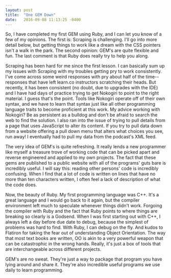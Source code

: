 ```yaml
---
layout: post
title:  "One GEM Down"
date:   2016-09-08 11:13:25 -0400
---
```



So, I have completed my first GEM using Ruby, and I can let you know of a few of my opinions. The first is: Scraping is challenging. I'll go into more detail below, but getting things to work like a dream with the CSS pointers isn't a walk in the park. The second opinion: GEM's are quite flexible and fun. The last comment is that Ruby does really try to help you along.

Scraping has been hard for me since the first lesson. I can basically sum up my issues with Scraping with my troubles getting pry to work consistently. I've come across some weird responses with pry about half of the time--responses that have left learn.co instructors scratching their heads. But recently, it has been consistent (no doubt, due to upgrades with the IDE) and I have had days of practice trying to get Nokogiri to point to the right material. I guess that's the point. Tools like Nokogiri operate off of their own syntax, and we have to learn that syntax just like all other programming language traits to become proficient at this work. My advice working with Nokogiri? Be as persistent as a bulldog and don't be afraid to search the web to find the solution. I also ran into the issue of trying to pull details from a page that uses JavaScript to alter its content. If you try to pull data down from a website offering a pull down menu that alters what choices you see, run away! I eventually had to pull my data from the podcast's XML feed.

The very idea of GEM's is quite refreshing. It really lends a new programmer like myself a treasure trove of working code that can be picked apart and reverse engineered and applied to my own projects. The fact that these gems are published to a public website with all of the programs' guts bare is incredibly useful. I will say this: reading other persons' code is incredibly confusing. When I find that a lot of code is written on lines that have no more than ten characters written, I often feel a lack of description of what the code does.

Now, the beauty of Ruby. My first programming language was C++. It's a great language and I would go back to it again, but the compiler environment left much to speculate whenever things didn't work. Forgoing the compiler with Ruby and the fact that Ruby points to where things are breaking so clearly is a Godsend. When I was first starting out with C++, I always left a day before due date to debug, because the simplest of problems was hard to find. With Ruby, I can debug on the fly. And kudos to Flatiron for taking the fear out of understanding Object Orientation. The way that most text books are written, OO is akin to a very powerful weapon that can be catastrophic in the wrong hands. Really, it's just a box of tools that are interchangeable across different projects.

GEM's are no sweat. They're just a way to package that program you have lying around and share it. They're also incredible useful programs we use daily to learn programming.
